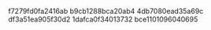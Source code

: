 f7279fd0fa2416ab
b9cb1288bca20ab4
4db7080ead35a69c
df3a51ea905f30d2
1dafca0f34013732
bce1101096040695
